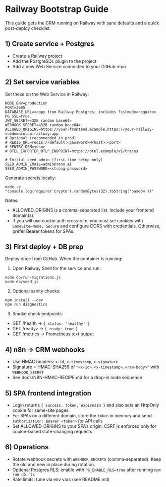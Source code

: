 # Railway Bootstrap Guide

This guide gets the CRM running on Railway with sane defaults and a quick post-deploy checklist.

## 1) Create service + Postgres

- Create a Railway project
- Add the PostgreSQL plugin to the project
- Add a new Web Service connected to your GitHub repo

## 2) Set service variables

Set these on the Web Service in Railway:

```
NODE_ENV=production
PORT=3005
DATABASE_URL=<copy from Railway Postgres; includes ?sslmode=require>
PG_SSL=true
JWT_SECRET=<32B random base64>
WEBHOOK_SECRET=<32B random base64>
ALLOWED_ORIGINS=https://your-frontend.example,https://your-railway-subdomain.up.railway.app
# Optional (recommended in prod)
# REDIS_URL=redis://default:<password>@<host>:<port>
# SENTRY_DSN=<dsn>
# OTEL_EXPORTER_OTLP_ENDPOINT=https://otel.example/v1/traces

# Initial seed admin (first-time setup only)
SEED_ADMIN_EMAIL=admin@renn.ai
SEED_ADMIN_PASSWORD=<strong-password>
```

Generate secrets locally:

```
node -e "console.log(require('crypto').randomBytes(32).toString('base64'))"
```

Notes:

- ALLOWED_ORIGINS is a comma-separated list. Include your frontend domain(s).
- If you will use cookie auth cross-site, you must set cookies with `SameSite=None; Secure` and configure CORS with credentials. Otherwise, prefer Bearer tokens for SPAs.

## 3) First deploy + DB prep

Deploy once from GitHub. When the container is running:

1. Open Railway Shell for the service and run:

```
node db/run-migrations.js
node db/seed.js
```

2. Optional sanity checks:

```
npm install --dev
npm run diagnostics
```

3. Smoke check endpoints:

- GET /health → `{ status: 'healthy' }`
- GET /readyz → `{ ready: true }`
- GET /metrics → Prometheus text output

## 4) n8n → CRM webhooks

- Use HMAC headers: `x-id`, `x-timestamp`, `x-signature`
- Signature = HMAC-SHA256 of `"<x-id>.<x-timestamp>.<raw-body>"` with `WEBHOOK_SECRET`
- See docs/N8N-HMAC-RECIPE.md for a drop-in node sequence

## 5) SPA frontend integration

- Login returns `{ success, token, expiresIn }` and also sets an HttpOnly cookie for same-site pages
- For SPAs on a different domain, store the `token` in memory and send `Authorization: Bearer <token>` for API calls
- Set ALLOWED_ORIGINS to your SPA’s origin; CSRF is enforced only for cookie-based state-changing requests

## 6) Operations

- Rotate webhook secrets with `WEBHOOK_SECRETS` (comma-separated). Keep the old and new in place during rotation.
- Optional Postgres RLS: enable with `PG_ENABLE_RLS=true` after running `npm run db:rls`
- Rate limits: tune via env vars (see README.md)
